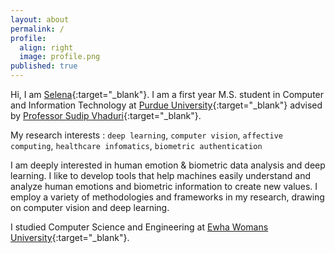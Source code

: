 ```yaml
---
layout: about
permalink: /
profile:
  align: right
  image: profile.png
published: true
---
```


Hi, I am [Selena](https://selenapaik.github.io){:target="_blank"}.
I am a first year M.S. student in Computer and Information Technology at [Purdue University](https://www.purdue.edu){:target="_blank"} advised by [Professor Sudip Vhaduri](https://sudipvhaduri.wordpress.com){:target="_blank"}. 

My research interests : `deep learning`, `computer vision`, `affective computing`, `healthcare infomatics`, `biometric authentication`

I am deeply interested in human emotion & biometric data analysis and deep learning. I like to develop tools that help machines easily understand and analyze human emotions and biometric information to create new values. I employ a variety of methodologies and frameworks in my research, drawing on computer vision and deep learning.

I studied Computer Science and Engineering at [Ewha Womans University](https://www.ewha.ac.kr/ewhaen/index.do){:target="_blank"}.
